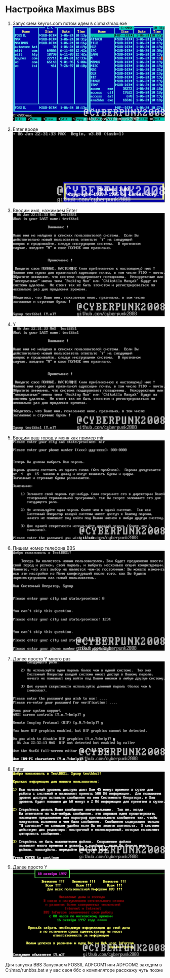 # Настройка Maximus BBS

1. Запускаем keyrus.com потом идем в
c:\\max\\max.exe
![](./assets/media/image1.jpeg)

1. Enter вроде
![](./assets/media/image2.jpeg)

1. Вводим имя, нажимаем Enter
![](./assets/media/image3.jpeg)

1. Y
![](./assets/media/image3.jpeg)

1. Вводим ваш город у меня как пример mir
![](./assets/media/image4.jpeg)

1. Пишем номер телефона BBS
![](./assets/media/image5.jpeg)

1. Далее просто Y много раз
![](./assets/media/image6.jpeg)

1. Enter
![](./assets/media/image7.jpeg)

1. Далее просто Y
![](./assets/media/image8.jpeg)

Для запуска BBS Запускаем FOSSIL ADFCOM1 или ADFCOM2 заходим в
C:/max/runbbs.bat и у вас своя ббс о компиляторе расскажу чуть позже
